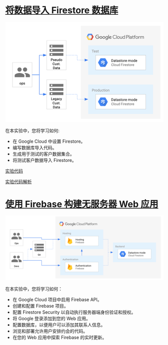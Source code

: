 # [将数据导入 Firestore 数据库](https://www.cloudskillsboost.google/course_sessions/11793742/labs/451332)
![](../images/GSP642-001.png)

在本实验中，您将学习如何:
* 在 Google Cloud 中设置 Firestore。
* 编写数据库导入代码。
* 生成用于测试的客户数据集合。
* 将测试客户数据导入 Firestore。

[实验代码](https://github.com/rosera/pet-theory/tree/main/lab01)

[实验代码解析](https://github.com/kakusinnka/gcp-firestore-lab001)

# [使用 Firebase 构建无服务器 Web 应用](https://www.cloudskillsboost.google/course_sessions/11793742/labs/451333)
![](../images/GSP643-001.png)

在本实验中，您将学习如何：
* 在 Google Cloud 项目中启用 Firebase API。
* 创建和配置 Firebase 项目。
* 配置 Firestore Security 以自动执行服务器端身份验证和授权。
* 将 Google 登录添加到您的 Web 应用。
* 配置数据库，以便用户可以添加其联系人信息。
* 浏览和部署允许用户安排约会的代码。
* 在您的 Web 应用中探索 Firebase 的实时更新。

